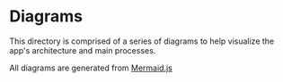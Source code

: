 # Diagrams

This directory is comprised of a series of diagrams to help visualize the app's architecture and main processes.

All diagrams are generated from [Mermaid.js](https://mermaid.js.org/)

